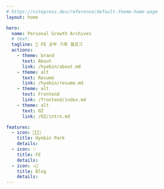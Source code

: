 ```yaml
---
# https://vitepress.dev/reference/default-theme-home-page
layout: home

hero:
  name: Personal Growth Archives
  # text:
  tagline: 🐣 FE 공부 기록 블로그
  actions:
    - theme: brand
      text: About
      link: /hyebin/about.md
    - theme: alt
      text: Resume
      link: /hyebin/resume.md
    - theme: alt
      text: Frontend
      link: /frontend/index.md
    - theme: alt
      text: OZ
      link: /OZ/intro.md

features:
  - icon: 👩🏻‍💻
    title: Hyebin Park
    details:
  - icon: 💡
    title: FE
    details:
  - icon: ✍🏼
    title: Blog
    details:
---
```

